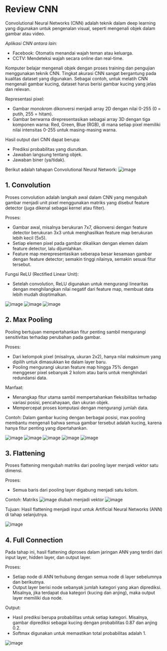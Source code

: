 # Review CNN

Convolutional Neural Networks (CNN) adalah teknik dalam deep learning yang digunakan untuk pengenalan visual, seperti mengenali objek dalam gambar atau video.

*Aplikasi CNN antara lain:*
- Facebook: Otomatis menandai wajah teman atau keluarga.
- CCTV: Mendeteksi wajah secara online dan real-time.

Komputer belajar mengenali objek dengan proses training dan pengujian menggunakan teknik CNN. Tingkat akurasi CNN sangat bergantung pada kualitas dataset yang digunakan. Sebagai contoh, untuk melatih CNN mengenali gambar kucing, dataset harus berisi gambar kucing yang jelas dan relevan.

Representasi pixel:
- Gambar monokrom dikonversi menjadi array 2D dengan nilai 0-255 (0 = putih, 255 = hitam).
- Gambar berwarna direpresentasikan sebagai array 3D dengan tiga komponen warna: Red, Green, Blue (RGB), di mana setiap pixel memiliki nilai intensitas 0-255 untuk masing-masing warna.

Hasil output dari CNN dapat berupa:
- Prediksi probabilitas yang diurutkan.
- Jawaban langsung tentang objek.
- Jawaban biner (ya/tidak).

Berikut adalah tahapan Convolutional Neural Network:
![image](https://github.com/user-attachments/assets/1d31828d-9e9c-470b-ae5d-754e13a7491d)

## 1. Convolution
Proses convolution adalah langkah awal dalam CNN yang mengubah gambar menjadi unit pixel menggunakan matriks yang disebut feature detector (juga dikenal sebagai kernel atau filter).

Proses:
- Gambar awal, misalnya berukuran 7x7, dikonversi dengan feature detector berukuran 3x3 untuk menghasilkan feature map berukuran lebih kecil (5x5).
- Setiap elemen pixel pada gambar dikalikan dengan elemen dalam feature detector, lalu dijumlahkan.
- Feature map merepresentasikan seberapa besar kesamaan gambar dengan feature detector; semakin tinggi nilainya, semakin sesuai fitur tersebut.

Fungsi ReLU (Rectified Linear Unit):
- Setelah convolution, ReLU digunakan untuk mengurangi linearitas dengan menghilangkan nilai negatif dari feature map, membuat data lebih mudah dioptimalkan.

![image](https://github.com/user-attachments/assets/ce7c333a-0a50-4e95-8623-b65242d13d61)
![image](https://github.com/user-attachments/assets/20441b05-b339-4ba9-8e62-125eb82b9e90)
![image](https://github.com/user-attachments/assets/12d72a6f-0498-4029-bc5a-e2835c141095)

## 2. Max Pooling
Pooling bertujuan mempertahankan fitur penting sambil mengurangi sensitivitas terhadap perubahan pada gambar.

Proses:
- Dari kelompok pixel (misalnya, ukuran 2x2), hanya nilai maksimum yang dipilih untuk dimasukkan ke dalam layer baru.
- Pooling mengurangi ukuran feature map hingga 75% dengan menggeser pixel sebanyak 2 kolom atau baris untuk menghindari redundansi data.

Manfaat:
- Menangkap fitur utama sambil mempertahankan fleksibilitas terhadap variasi posisi, pencahayaan, dan ukuran objek.
- Mempercepat proses komputasi dengan mengurangi jumlah data.

Contoh: Dalam gambar kucing dengan berbagai posisi, max pooling membantu mengenali bahwa semua gambar tersebut adalah kucing, karena hanya fitur penting yang dipertahankan.

![image](https://github.com/user-attachments/assets/84b0f870-5285-4982-ae63-e15a3dcb6834)
![image](https://github.com/user-attachments/assets/7234774d-2420-4642-99ff-a6cf6bb8c886)
![image](https://github.com/user-attachments/assets/dbc3b276-a0e8-4c32-beff-1edf09cdfb2c)
![image](https://github.com/user-attachments/assets/b6f92ebf-189f-4247-a937-ae7235eeb80c)
![image](https://github.com/user-attachments/assets/210c6997-96ca-4569-b648-9fc3a5b745ae)

## 3. Flattening
Proses flattening mengubah matriks dari pooling layer menjadi vektor satu dimensi.

Proses:
- Semua baris dari pooling layer digabung menjadi satu kolom.

Contoh: Matriks ![image](https://github.com/user-attachments/assets/b86f6242-f627-4b07-ae76-da1cb91e4c25) diubah menjadi vektor ![image](https://github.com/user-attachments/assets/4573cd35-d9a1-410e-9854-51cf499844e8)

Tujuan:
Hasil flattening menjadi input untuk Artificial Neural Networks (ANN) di tahap selanjutnya.

![image](https://github.com/user-attachments/assets/3d4a9ec2-10d9-4074-ac68-9c037bca2536)

## 4. Full Connection
Pada tahap ini, hasil flattening diproses dalam jaringan ANN yang terdiri dari input layer, hidden layer, dan output layer.

Proses:
- Setiap node di ANN terhubung dengan semua node di layer sebelumnya dan berikutnya.
- Output layer berisi node sebanyak jumlah kategori yang akan diprediksi. Misalnya, jika terdapat dua kategori (kucing dan anjing), maka output layer memiliki dua node.

Output:
- Hasil prediksi berupa probabilitas untuk setiap kategori. Misalnya, gambar diprediksi sebagai kucing dengan probabilitas 0.87 dan anjing 0.2.
- Softmax digunakan untuk memastikan total probabilitas adalah 1.

![image](https://github.com/user-attachments/assets/b5b66a95-d0ad-491b-91c6-2702a0bda480)
